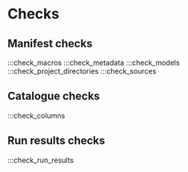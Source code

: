 # Checks

## Manifest checks

:::check_macros
:::check_metadata
:::check_models
:::check_project_directories
:::check_sources

## Catalogue checks

:::check_columns

## Run results checks

:::check_run_results
	
